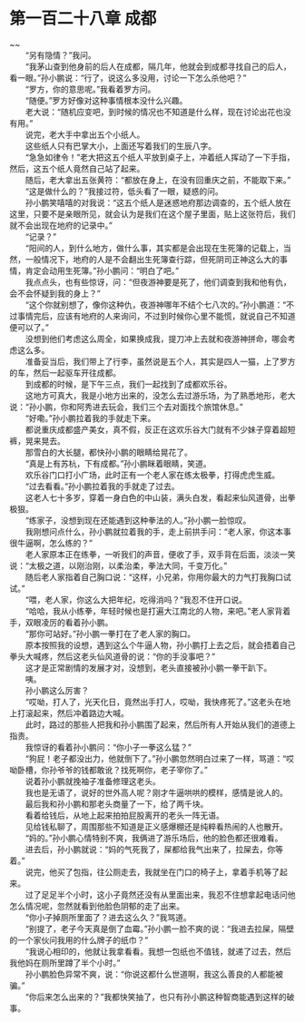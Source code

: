 # 第一百二十八章 成都

~~
            <br>　　“另有隐情？”我问。<br>　　“我茅山查到他身前的后人在成都，隔几年，他就会到成都寻找自己的后人，看一眼。”孙小鹏说：“行了，说这么多没用，讨论一下怎么杀他吧？”<br>　　“罗方，你的意思呢。”我看着罗方问。<br>　　“随便。”罗方好像对这种事情根本没什么兴趣。<br>　　老大说：“随机应变吧，到时候的情况也不知道是什么样，现在讨论出花也没有用。”<br>　　说完，老大手中拿出五个小纸人。<br>　　这些纸人只有巴掌大小，上面还写着我们的生辰八字。<br>　　“急急如律令！”老大把这五个纸人平放到桌子上，冲着纸人挥动了一下手指，然后，这五个纸人竟然自己站了起来。<br>　　随后，老大拿出五张黄符：“都放在身上，在没有回重庆之前，不能取下来。”<br>　　“这是做什么的？”我接过符，低头看了一眼，疑惑的问。<br>　　孙小鹏笑嘻嘻的对我说：“这五个纸人是迷惑地府那边调查的，五个纸人放在这里，只要不是亲眼所见，就会认为是我们在这个屋子里面，贴上这张符后，我们就不会出现在地府的记录中。”<br>　　“记录？”<br>　　“阳间的人，到什么地方，做什么事，其实都是会出现在生死簿的记载上，当然，一般情况下，地府的人是不会翻出生死簿查行踪，但死阴司正神这么大的事情，肯定会动用生死簿。”孙小鹏问：“明白了吧。”<br>　　我点点头，也有些惊讶，问：“但夜游神要是死了，他们调查到我和他有仇，会不会怀疑到我的身上？”<br>　　“这个你就别想了，像你这种仇，夜游神哪年不结个七八次的。”孙小鹏道：“不过事情完后，应该有地府的人来询问，不过到时候你心里不能慌，就说自己不知道便可以了。”<br>　　没想到他们考虑这么周全，如果换成我，提刀冲上去就和夜游神拼命，哪会考虑这么多。<br>　　准备妥当后，我们带上了行李，虽然说是五个人，其实是四人一猫，上了罗方的车，然后一起驱车开往成都。<br>　　到成都的时候，是下午三点，我们一起找到了成都欢乐谷。<br>　　这地方可真大，我是小地方出来的，没怎么去过游乐场，为了熟悉地形，老大说：“孙小鹏，你和阿秀进去玩会，我们三个去对面找个旅馆休息。”<br>　　“好嘞。”孙小鹏拉着我的手就走下来。<br>　　都说重庆成都盛产美女，真不假，反正在这欢乐谷大门就有不少妹子穿着超短裤，晃来晃去。<br>　　那雪白的大长腿，都快孙小鹏的眼睛给晃花了。<br>　　“真是上有苏杭，下有成都。”孙小鹏眯着眼睛，笑道。<br>　　欢乐谷门口打小广场，此时正有一个老人家在练太极拳，打得虎虎生威。<br>　　“过去看看。”孙小鹏拉着我的手就走了过去。<br>　　这老人七十多岁，穿着一身白色的中山装，满头白发，看起来仙风道骨，出拳极狠。<br>　　“练家子，没想到现在还能遇到这种拳法的人。”孙小鹏一脸惊叹。<br>　　我刚想问点什么，孙小鹏就拉着我的手，走上前拱手问：“老人家，你这本事很牛逼啊，怎么练的？”<br>　　老人家原本正在练拳，一听我们的声音，便收了手，双手背在后面，淡淡一笑说：“太极之道，以刚治刚，以柔治柔，拳法大同，千变万化。”<br>　　随后老人家指着自己胸口说：“这样，小兄弟，你用你最大的力气打我胸口试试。”<br>　　“喂，老人家，你这么大把年纪，吃得消吗？”我忍不住开口说。<br>　　“哈哈，我从小练拳，年轻时候也是打遍大江南北的人物，来吧。”老人家背着手，双眼凌厉的看着孙小鹏。<br>　　“那你可站好。”孙小鹏一拳打在了老人家的胸口。<br>　　原本按照我的设想，遇到这么个牛逼人物，孙小鹏打上去之后，就会捂着自己拳头大喊疼，然后这老头仙风道骨的说：“你的手没事吧？”<br>　　这才是正常剧情的发展才对，没想到，老头直接被孙小鹏一拳干趴下。<br>　　咦。<br>　　孙小鹏这么厉害？<br>　　“哎呦，打人了，光天化日，竟然出手打人，哎呦，我快疼死了。”这老头在地上打滚起来，然后冲着路边大喊。<br>　　此时，路过的那些人把我和孙小鹏围了起来，然后所有人开始从我们的道德上指责。<br>　　我惊讶的看着孙小鹏问：“你小子一拳这么猛？”<br>　　“狗屁！老子都没出力，他就倒下了。”孙小鹏忽然明白过来了一样，骂道：“哎呦卧槽，你孙爷爷的钱都敢讹？找死啊你，老子宰你了。”<br>　　说着孙小鹏就挽袖子准备修理这老头。<br>　　我也是无语了，说好的世外高人呢？刚才牛逼哄哄的模样，感情是讹人的。<br>　　最后我和孙小鹏和那老头商量了一下，给了两千块。<br>　　看着给钱后，从地上起来拍拍屁股离开的老头一阵无语。<br>　　见给钱私聊了，周围那些不知道是正义感爆棚还是纯粹看热闹的人也散开。<br>　　“妈的。”孙小鹏心情特别不爽，我俩进了游乐场后，他的脸色都还很难看。<br>　　进去后，孙小鹏就说：“妈的气死我了，屎都给我气出来了，拉屎去，你等着。”<br>　　说完，他买了包指，往公厕走去，我就坐在门口的椅子上，拿着手机等了起来。<br>　　过了足足半个小时，这小子竟然还没有从里面出来，我忍不住想拿起电话问他怎么情况呢，忽然就看到他脸色阴郁的走了出来。<br>　　“你小子掉厕所里面了？进去这么久？”我骂道。<br>　　“别提了，老子今天真是倒了血霉。”孙小鹏一脸不爽的说：“我进去拉屎，隔壁的一个家伙问我用的什么牌子的纸巾？”<br>　　“我说心相印的，他就让我拿看看。我想一包纸也不值钱，就递了过去，然后我他妈在厕所里蹲了半个小时。”<br>　　孙小鹏脸色异常不爽，说：“你说这都什么世道啊，我这么善良的人都能被骗。”<br>　　“你后来怎么出来的？”我都快笑抽了，也只有孙小鹏这种智商能遇到这样的破事。<br>
	